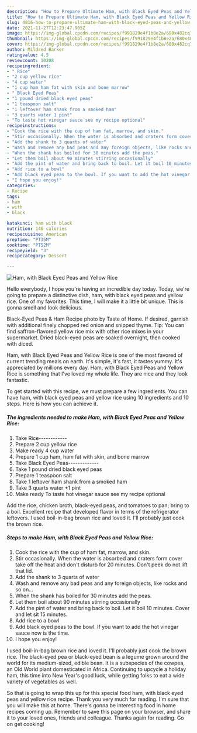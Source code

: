 ```yaml
---
description: "How to Prepare Ultimate Ham, with Black Eyed Peas and Yellow Rice"
title: "How to Prepare Ultimate Ham, with Black Eyed Peas and Yellow Rice"
slug: 4816-how-to-prepare-ultimate-ham-with-black-eyed-peas-and-yellow-rice
date: 2021-11-27T12:23:47.905Z
image: https://img-global.cpcdn.com/recipes/f991829e4f1b8e2a/680x482cq70/ham-with-black-eyed-peas-and-yellow-rice-recipe-main-photo.jpg
thumbnail: https://img-global.cpcdn.com/recipes/f991829e4f1b8e2a/680x482cq70/ham-with-black-eyed-peas-and-yellow-rice-recipe-main-photo.jpg
cover: https://img-global.cpcdn.com/recipes/f991829e4f1b8e2a/680x482cq70/ham-with-black-eyed-peas-and-yellow-rice-recipe-main-photo.jpg
author: Mildred Barker
ratingvalue: 4.5
reviewcount: 10208
recipeingredient:
- " Rice"
- "2 cup yellow rice"
- "4 cup water"
- "1 cup ham ham fat with skin and bone marrow"
- " Black Eyed Peas"
- "1 pound dried black eyed peas"
- "1 teaspoon salt"
- "1 leftover ham shank from a smoked ham"
- "3 quarts water 1 pint"
- "To taste hot vinegar sauce see my recipe optional"
recipeinstructions:
- "Cook the rice with the cup of ham fat, marrow, and skin."
- "Stir occasionally. When the water is absorbed and craters form cover take off the heat and don&#39;t disturb for 20 minutes. Don&#39;t peek do not lift that lid."
- "Add the shank to 3 quarts of water"
- "Wash and remove any bad peas and any foreign objects, like rocks and so on..."
- "When the shank has boiled for 30 minutes add the peas."
- "Let them boil about 90 minutes stirring occasionally"
- "Add the pint of water and bring back to boil. Let it boil 10 minutes. Cover and let sit 15 minutes."
- "Add rice to a bowl"
- "Add black eyed peas to the bowl. If you want to add the hot vinegar sauce now is the time."
- "I hope you enjoy!"
categories:
- Recipe
tags:
- ham
- with
- black

katakunci: ham with black 
nutrition: 146 calories
recipecuisine: American
preptime: "PT35M"
cooktime: "PT52M"
recipeyield: "3"
recipecategory: Dessert

---
```



![Ham, with Black Eyed Peas and Yellow Rice](https://img-global.cpcdn.com/recipes/f991829e4f1b8e2a/680x482cq70/ham-with-black-eyed-peas-and-yellow-rice-recipe-main-photo.jpg)

Hello everybody, I hope you're having an incredible day today. Today, we're going to prepare a distinctive dish, ham, with black eyed peas and yellow rice. One of my favorites. This time, I will make it a little bit unique. This is gonna smell and look delicious.

Black-Eyed Peas &amp; Ham Recipe photo by Taste of Home. If desired, garnish with additional finely chopped red onion and snipped thyme. Tip: You can find saffron-flavored yellow rice mix with other rice mixes in your supermarket. Dried black-eyed peas are soaked overnight, then cooked with diced.

Ham, with Black Eyed Peas and Yellow Rice is one of the most favored of current trending meals on earth. It's simple, it's fast, it tastes yummy. It's appreciated by millions every day. Ham, with Black Eyed Peas and Yellow Rice is something that I've loved my whole life. They are nice and they look fantastic.


To get started with this recipe, we must prepare a few ingredients. You can have ham, with black eyed peas and yellow rice using 10 ingredients and 10 steps. Here is how you can achieve it.

<!--inarticleads1-->

##### The ingredients needed to make Ham, with Black Eyed Peas and Yellow Rice:

1. Take  Rice------------
1. Prepare 2 cup yellow rice
1. Make ready 4 cup water
1. Prepare 1 cup ham, ham fat with skin, and bone marrow
1. Take  Black Eyed Peas-------------
1. Take 1 pound dried black eyed peas
1. Prepare 1 teaspoon salt
1. Take 1 leftover ham shank from a smoked ham
1. Take 3 quarts water +1 pint
1. Make ready To taste hot vinegar sauce see my recipe optional


Add the rice, chicken broth, black-eyed peas, and tomatoes to pan; bring to a boil. Excellent recipe that developed flavor in terms of the refrigerator leftovers. I used boil-in-bag brown rice and loved it. I&#39;ll probably just cook the brown rice. 

<!--inarticleads2-->

##### Steps to make Ham, with Black Eyed Peas and Yellow Rice:

1. Cook the rice with the cup of ham fat, marrow, and skin.
1. Stir occasionally. When the water is absorbed and craters form cover take off the heat and don&#39;t disturb for 20 minutes. Don&#39;t peek do not lift that lid.
1. Add the shank to 3 quarts of water
1. Wash and remove any bad peas and any foreign objects, like rocks and so on...
1. When the shank has boiled for 30 minutes add the peas.
1. Let them boil about 90 minutes stirring occasionally
1. Add the pint of water and bring back to boil. Let it boil 10 minutes. Cover and let sit 15 minutes.
1. Add rice to a bowl
1. Add black eyed peas to the bowl. If you want to add the hot vinegar sauce now is the time.
1. I hope you enjoy!


I used boil-in-bag brown rice and loved it. I&#39;ll probably just cook the brown rice. The black-eyed pea or black-eyed bean is a legume grown around the world for its medium-sized, edible bean. It is a subspecies of the cowpea, an Old World plant domesticated in Africa. Continuing to upcycle a holiday ham, this time into New Year&#39;s good luck, while getting folks to eat a wide variety of vegetables as well. 

So that is going to wrap this up for this special food ham, with black eyed peas and yellow rice recipe. Thank you very much for reading. I'm sure that you will make this at home. There's gonna be interesting food in home recipes coming up. Remember to save this page on your browser, and share it to your loved ones, friends and colleague. Thanks again for reading. Go on get cooking!
